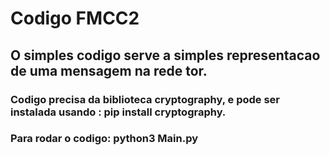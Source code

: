# Codigo  FMCC2


## O simples codigo serve a simples representacao de uma mensagem na rede tor.

### Codigo precisa da biblioteca cryptography, e pode ser instalada usando : pip install cryptography.


### Para rodar o codigo: python3 Main.py
